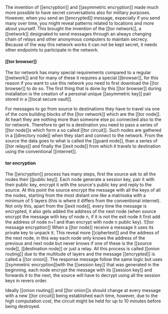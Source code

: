 The invention of [[encryption]] and [[asymmetric encryption]] made much more possible to have secret conversations also for military purposes. However, when you send an [[encrypted]] message, expecially if you send many over time, you might reveal patterns related to locations and more about yourself.
This brought the invention of the [[tor network]], a [[network]] designated to send messages through an always changing chain of relays and other anonymous computers to maintain secrecy. Because of the way this network works it can not be kept secret, it needs other endpoints to participate in the network.

#### [[tor browser]]

The tor network has many special requirements compared to a regular [[network]] and for many of these it requires a special [[browser]], for this reason if you want to use this network you need to first download the [[tor browser]] to do so.
The first thing that is done by this [[tor browser]] during installation is the creation of a personal unique [[asymmetric key]] pair stored in a [[local secure vault]].

For messages to go from source to destinations they have to travel via one of the core building blocks of the [[tor network]] which are the [[tor node]]. At heart they are nothing more than someone else pc connected also to the tor network.
Therefore to get to a destination you need to pass a series of [[tor node]]s which form a so called [[tor circuit]]. Such nodes are gathered in a [[directory node]] when they start and connect to the network.
From the source the data goes to what is called the [[guard node]], than a series of [[tor relays]] and finally the [[exit node]] from which it travels to destination using the conventional [[internet]].

#### tor encryption

The [[encryption]] process has many steps, first the source ask to all the nodes their [[public key]]. Each node generate a session key, pair it with their public key, encrypt it with the source's public key and reply to the source.
At this point the source encrypt the message with all the keys of all the nodes, starting from the most distant one like a matrioska with a minimum of 5 layers (this is where it differs from the conventional internet). Not only this, apart from the [[exit node]], every time the message is encrypted, it also gets added the address of the next node (when source encrypt the message with key of node n, if it is not the exit node it first add the address of node n+1 and than encrypt with node n public key).
![[tor message encryption]]
When a [[tor node]] receive a message it uses its private key to unpack it. This reveal more [[ciphertext]] and the address of the next node, in this way each node only knows the address of the previous and next node but never knows if one of these is the [[source node]], [[destination node]] or just a relay.
All this process is called [[onion routing]] due to the multitude of layers and the message [[encrypted]] is called a [[tor onion]].
The response message follow the same logic but uses [[symmetric encryption]]with the [[session key]] that was generated in the beginning, each node encrypt the message with its [[session key]] and forwards it to the next, the source will have to decrypt using all the session keys in revers order.

Ideally [[onion routing]] and [[tor onion]]s should change at every message with a new [[tor circuit]] being established each time, however, due to the high computation cost, the circuit might be held for up to 10 minutes before being destroyed.